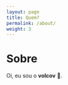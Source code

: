 ```yaml
---
layout: page
title: Quem?
permalink: /about/
weight: 3
---
```


# **Sobre**

Oi, eu sou o **volcov** :wave:.<br>


<!-- <div class="row">
{% include about/skills.html title="Programming Skills" source=site.data.programming-skills %}
{% include about/skills.html title="Other Skills" source=site.data.other-skills %}
</div>

<div class="row">
{% include about/timeline.html %}
</div> -->